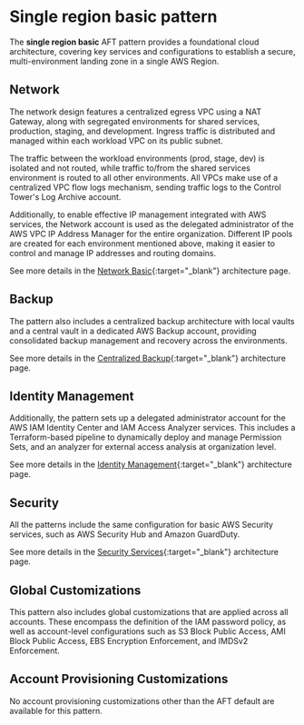 # Single region basic pattern

The **single region basic** AFT pattern provides a foundational cloud architecture, covering key services and configurations to establish a secure, multi-environment landing zone in a single AWS Region.

## Network

The network design features a centralized egress VPC using a NAT Gateway, along with segregated environments for shared services, production, staging, and development. Ingress traffic is distributed and managed within each workload VPC on its public subnet.

The traffic between the workload environments (prod, stage, dev) is isolated and not routed, while traffic to/from the shared services environment is routed to all other environments. All VPCs make use of a centralized VPC flow logs mechanism, sending traffic logs to the Control Tower's Log Archive account.

Additionally, to enable effective IP management integrated with AWS services, the Network account is used as the delegated administrator of the AWS VPC IP Address Manager for the entire organization. Different IP pools are created for each environment mentioned above, making it easier to control and manage IP addresses and routing domains.

See more details in the [Network Basic](../../docs/architectures/network-basic.md){:target="_blank"} architecture page.

## Backup

The pattern also includes a centralized backup architecture with local vaults and a central vault in a dedicated AWS Backup account, providing consolidated backup management and recovery across the environments.

See more details in the [Centralized Backup](../../docs/architectures/aws-backup.md){:target="_blank"} architecture page.

## Identity Management

Additionally, the pattern sets up a delegated administrator account for the AWS IAM Identity Center and IAM Access Analyzer services. This includes a Terraform-based pipeline to dynamically deploy and manage Permission Sets, and an analyzer for external access analysis at organization level.

See more details in the [Identity Management](../../docs/architectures/identity-management.md){:target="_blank"} architecture page.

## Security

All the patterns include the same configuration for basic AWS Security services, such as AWS Security Hub and Amazon GuardDuty.

See more details in the [Security Services](../../docs/architectures/security.md){:target="_blank"} architecture page.

## Global Customizations

This pattern also includes global customizations that are applied across all accounts. These encompass the definition of the IAM password policy, as well as account-level configurations such as S3 Block Public Access, AMI Block Public Access, EBS Encryption Enforcement, and IMDSv2 Enforcement.

## Account Provisioning Customizations

No account provisioning customizations other than the AFT default are available for this pattern.
